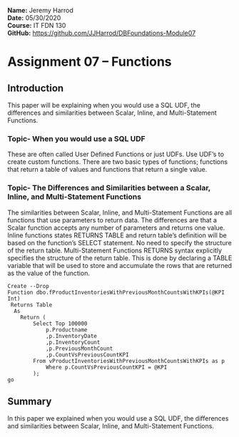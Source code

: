 **Name:** Jeremy Harrod  
**Date:** 05/30/2020  
**Course:** IT FDN 130  
**GitHub:** https://github.com/JJHarrod/DBFoundations-Module07

 
# Assignment 07 – Functions
 
## Introduction
This paper will be explaining when you would use a SQL UDF, the differences and similarities between Scalar, Inline, and Multi-Statement Functions.

### Topic- When you would use a SQL UDF
These are often called User Defined Functions or just UDFs. Use UDF’s to create custom functions. There are two basic types of functions; functions that return a table of values and functions that return a single value.
### Topic- The Differences and Similarities between a Scalar, Inline, and Multi-Statement Functions
The similarities between Scalar, Inline, and Multi-Statement Functions are all functions that use parameters to return data. The differences are that a Scalar function accepts any number of parameters and returns one value. Inline functions states RETURNS TABLE and return table’s definition will be based on the function’s SELECT statement. No need to specify the structure of the return table. Multi-Statement Functions RETURNS syntax explicitly specifies the structure of the return table. This is done by declaring a TABLE variable that will be used to store and accumulate the rows that are returned as the value of the function.   

```
Create --Drop
Function dbo.fProductInventoriesWithPreviousMonthCountsWithKPIs(@KPI Int)
 Returns Table
  As
	Return (
		Select Top 100000
			p.Productname
			,p.InventoryDate
			,p.InventoryCount
			,p.PreviousMonthCount
			,p.CountVsPreviousCountKPI
		From vProductInventoriesWithPreviousMonthCountsWithKPIs as p
			Where p.CountVsPreviousCountKPI = @KPI
		);
go
```  
## Summary
In this paper we explained when you would use a SQL UDF, the differences and similarities between Scalar, Inline, and Multi-Statement Functions.
